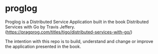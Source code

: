 # proglog
Proglog is a Distributed Service Application built in the book Distributed Services with Go by Travis Jeffery. (https://pragprog.com/titles/tjgo/distributed-services-with-go/)

The intention with this repo is to build, understand and change or improve the application presented in the book.
